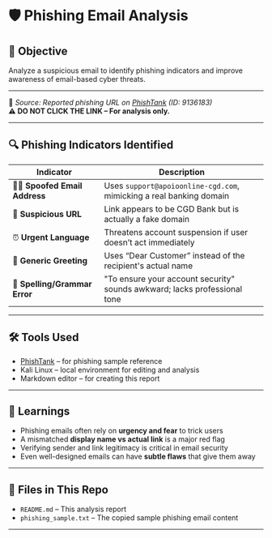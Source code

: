 # 🛡️ Phishing Email Analysis

## 📌 Objective

Analyze a suspicious email to identify phishing indicators and improve awareness of email-based cyber threats.

---


🔗 *Source: Reported phishing URL on [PhishTank](https://www.phishtank.com) (ID: 9136183)*  
**⚠️ DO NOT CLICK THE LINK – For analysis only.**

---

## 🔍 Phishing Indicators Identified

| Indicator                     | Description                                                                 |
|------------------------------|-----------------------------------------------------------------------------|
| 🧑‍💻 **Spoofed Email Address**   | Uses `support@apoioonline-cgd.com`, mimicking a real banking domain       |
| 🔗 **Suspicious URL**         | Link appears to be CGD Bank but is actually a fake domain                   |
| ⏰ **Urgent Language**        | Threatens account suspension if user doesn’t act immediately                |
| 👤 **Generic Greeting**       | Uses “Dear Customer” instead of the recipient's actual name                 |
| 📝 **Spelling/Grammar Error** | "To ensure your account security" sounds awkward; lacks professional tone   |

---

## 🛠️ Tools Used

- [PhishTank](https://www.phishtank.com) – for phishing sample reference  
- Kali Linux – local environment for editing and analysis  
- Markdown editor – for creating this report

---

## 🧠 Learnings

- Phishing emails often rely on **urgency and fear** to trick users  
- A mismatched **display name vs actual link** is a major red flag  
- Verifying sender and link legitimacy is critical in email security  
- Even well-designed emails can have **subtle flaws** that give them away

---

## 📁 Files in This Repo

- `README.md` – This analysis report  
- `phishing_sample.txt` – The copied sample phishing email content  

---

